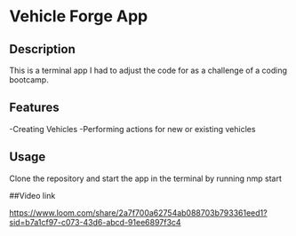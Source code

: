 # Vehicle Forge App

## Description

This is a terminal app I had to adjust the code for as a challenge of a coding bootcamp.

## Features

-Creating Vehicles 
-Performing actions for new or existing vehicles

## Usage

Clone the repository and start the app in the terminal by running nmp start

##Video link 

https://www.loom.com/share/2a7f700a62754ab088703b793361eed1?sid=b7a1cf97-c073-43d6-abcd-91ee6897f3c4

